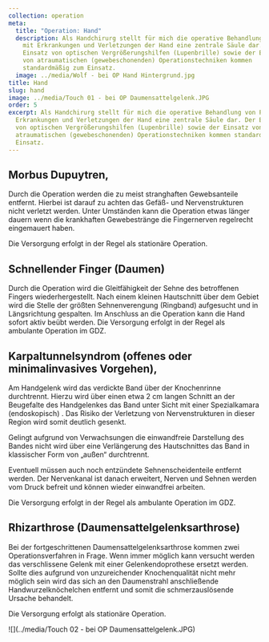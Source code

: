 ```yaml
---
collection: operation
meta:
  title: "Operation: Hand"
  description: Als Handchirurg stellt für mich die operative Behandlung von Pat
    mit Erkrankungen und Verletzungen der Hand eine zentrale Säule dar. Der
    Einsatz von optischen Vergrößerungshilfen (Lupenbrille) sowie der Einsatz
    von atraumatischen (gewebeschonenden) Operationstechniken kommen
    standardmäßig zum Einsatz.
  image: ../media/Wolf - bei OP Hand Hintergrund.jpg
title: Hand
slug: hand
image: ../media/Touch 01 - bei OP Daumensattelgelenk.JPG
order: 5
excerpt: Als Handchirurg stellt für mich die operative Behandlung von Pat mit
  Erkrankungen und Verletzungen der Hand eine zentrale Säule dar. Der Einsatz
  von optischen Vergrößerungshilfen (Lupenbrille) sowie der Einsatz von
  atraumatischen (gewebeschonenden) Operationstechniken kommen standardmäßig zum
  Einsatz.
---
```

## Morbus Dupuytren,

Durch die Operation werden die zu meist stranghaften Gewebsanteile entfernt. Hierbei ist darauf zu achten das Gefäß- und Nervenstrukturen nicht verletzt werden. Unter Umständen kann die Operation etwas länger dauern wenn die krankhaften Gewebestränge die Fingernerven regelrecht eingemauert haben. 

Die Versorgung erfolgt in der Regel als stationäre Operation. 

## Schnellender Finger (Daumen)

Durch die Operation wird die Gleitfähigkeit der Sehne des betroffenen Fingers wiederhergestellt. Nach einem kleinen Hautschnitt über dem Gebiet wird die Stelle der größten Sehnenverengung (Ringband) aufgesucht und in Längsrichtung gespalten. Im Anschluss an die Operation kann die Hand sofort aktiv beübt werden. Die Versorgung erfolgt in der Regel als ambulante Operation im GDZ. 

## Karpaltunnelsyndrom (offenes oder minimalinvasives Vorgehen),

Am Handgelenk wird das verdickte Band über der Knochenrinne durchtrennt. Hierzu wird über einen etwa 2 cm langen Schnitt an der Beugefalte des Handgelenkes das Band unter Sicht mit einer Spezialkamara (endoskopisch) . Das Risiko der Verletzung von Nervenstrukturen in dieser Region wird somit deutlich gesenkt. 

Gelingt aufgrund von Verwachsungen die einwandfreie Darstellung des Bandes nicht wird über eine Verlängerung des Hautschnittes das Band in klassischer Form von „außen“ durchtrennt. 

Eventuell müssen auch noch entzündete Sehnenscheidenteile entfernt werden. Der Nervenkanal ist danach erweitert, Nerven und Sehnen werden vom Druck befreit und können wieder einwandfrei arbeiten. 

Die Versorgung erfolgt in der Regel als ambulante Operation im GDZ. 

## Rhizarthrose (Daumensattelgelenksarthrose)

Bei der fortgeschrittenen Daumensattelgelenksarthrose kommen zwei Operationsverfahren in Frage. Wenn immer möglich kann versucht werden das verschlissene Gelenk mit einer Gelenkendoprothese ersetzt werden. Sollte dies aufgrund von unzureichender Knochenqualität nicht mehr möglich sein wird das sich an den Daumenstrahl anschließende Handwurzelknöchelchen entfernt und somit die schmerzauslösende Ursache behandelt. 

Die Versorgung erfolgt als stationäre Operation.

![](../media/Touch 02 - bei OP Daumensattelgelenk.JPG)